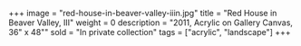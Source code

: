 +++
image = "red-house-in-beaver-valley-iiin.jpg"
title = "Red House in Beaver Valley, III"
weight = 0
description = "2011, Acrylic on Gallery Canvas, 36\" x 48\""
sold = "In private collection"
tags = ["acrylic", "landscape"]
+++
